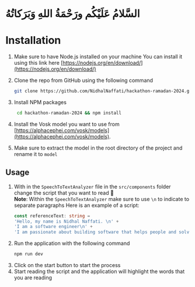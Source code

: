 # السَّلامُ عَلَيْكُم ورَحْمَةُ اللهِ وَبَرَكاتُهُ 

# Installation

1. Make sure to have Node.js installed on your machine
   You can install it using this link here [https://nodejs.org/en/download/](https://nodejs.org/en/download/)

2. Clone the repo from GitHub using the following command
   ```sh
   git clone https://github.com/NidhalNaffati/hackathon-ramadan-2024.git
   ```
3. Install NPM packages
   ```sh
    cd hackathon-ramadan-2024 && npm install
    ```
4. Install the Vosk model you want to use
   from [https://alphacephei.com/vosk/models](https://alphacephei.com/vosk/models). <br>
5. Make sure to extract the model in the root directory of the project and rename it to `model`

## Usage

1. With in the `SpeechToTextAnalyzer` file in the `src/components` folder change the script that you want to read 📜 <br>
   **Note**: Within the `SpeechToTextAnalyzer` make sure to use `\n` to indicate to separate paragraphs
   Here is an example of a script:
    ```typescript
    const referenceText: string =
    'Hello, my name is Nidhal Naffati. \n' +
    'I am a software engineer\n' +
    'I am passionate about building software that helps people and solves real world problems.';
    ```
2. Run the application with the following command
   ```sh
   npm run dev
   ```
3. Click on the start button to start the process
4. Start reading the script and the application will highlight the words that you are reading
